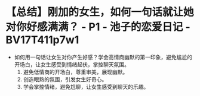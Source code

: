 # 【总结】刚加的女生，如何一句话就让她对你好感满满？ - P1 - 池子的恋爱日记 - BV17T411p7w1

-   如何用一句话让女生对你产生好感？学会高情商幽默的第一印象，避免尴尬的开场白，让女生感受到情绪起伏，掌控聊天氛围。
    1.  避免低情商的开场白，尊重审美，展现幽默。
    2.  创造眼熟的氛围，引发女生好奇心。
    3.  学会掌控情绪，避免尬聊，让女生感受到聊天的乐趣。